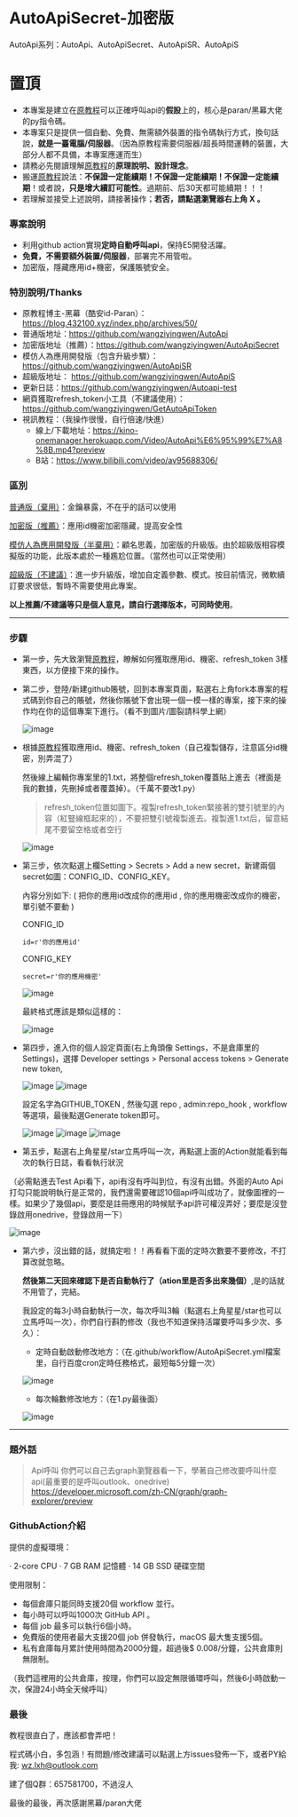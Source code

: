 # AutoApiSecret-加密版
AutoApi系列：AutoApi、AutoApiSecret、AutoApiSR、AutoApiS

# 置頂 #
* 本專案是建立在[原教程](https://blog.432100.xyz/index.php/archives/50/)可以正確呼叫api的**假設**上的，核心是paran/黑幕大佬的py指令碼。
* 本專案只是提供一個自動、免費、無需額外裝置的指令碼執行方式，換句話說，**就是一臺電腦/伺服器**。（因為原教程需要伺服器/超長時間運轉的裝置，大部分人都不具備，本專案應運而生）
* 請務必先閱讀理解[原教程](https://blog.432100.xyz/index.php/archives/50/)的**原理說明、設計理念**。
* 搬運[原教程](https://blog.432100.xyz/index.php/archives/50/)說法：**不保證一定能續期！不保證一定能續期！不保證一定能續期**！或者說，**只是增大續訂可能性**。過期前、后30天都可能續期！！！
* 若理解並接受上述說明，請接著操作；**若否，請點選瀏覽器右上角 X 。**

### 專案說明 ###
* 利用github action實現**定時自動呼叫api**，保持E5開發活躍。
* **免費，不需要額外裝置/伺服器**，部署完不用管啦。
* 加密版，隱藏應用id+機密，保護賬號安全。

### 特別說明/Thanks ###
* 原教程博主-黑幕（酷安id-Paran）：https://blog.432100.xyz/index.php/archives/50/
* 普通版地址：https://github.com/wangziyingwen/AutoApi
* 加密版地址（推薦）：https://github.com/wangziyingwen/AutoApiSecret
* 模仿人為應用開發版（包含升級步驟）：https://github.com/wangziyingwen/AutoApiSR
* 超級版地址： https://github.com/wangziyingwen/AutoApiS
* 更新日誌：https://github.com/wangziyingwen/Autoapi-test
* 網頁獲取refresh_token小工具（不建議使用）：https://github.com/wangziyingwen/GetAutoApiToken
* 視訊教程：（我操作很慢，自行倍速/快進）
   * 線上/下載地址：https://kino-onemanager.herokuapp.com/Video/AutoApi%E6%95%99%E7%A8%8B.mp4?preview
   * B站：https://www.bilibili.com/video/av95688306/
           

### 區別 ###
   [普通版（棄用）](https://github.com/wangziyingwen/AutoApi)：金鑰暴露，不在乎的話可以使用
   
   [加密版（推薦）](https://github.com/wangziyingwen/AutoApiSecret)：應用id機密加密隱藏，提高安全性

   [模仿人為應用開發版（半棄用）](https://github.com/wangziyingwen/AutoApiSR)：顧名思義，加密版的升級版。由於超級版相容模擬版的功能，此版本處於一種尷尬位置。（當然也可以正常使用）
   
   [超級版（不建議）](https://github.com/wangziyingwen/AutoApiS)：進一步升級版，增加自定義參數、模式。按目前情況，微軟續訂要求很低，暫時不需要使用此專案。
   
   **以上推薦/不建議等只是個人意見，請自行選擇版本，可同時使用**。

--------------------------------------------------------------

### 步驟 ###
* 第一步，先大致瀏覽[原教程](https://blog.432100.xyz/index.php/archives/50/)，瞭解如何獲取應用id、機密、refresh_token 3樣東西，以方便接下來的操作。

* 第二步，登陸/新建github賬號，回到本專案頁面，點選右上角fork本專案的程式碼到你自己的賬號，然後你賬號下會出現一個一模一樣的專案，接下來的操作均在你的這個專案下進行。（看不到圖片/圖裂請科學上網）

  ![image](https://github.com/wangziyingwen/ImageHosting/blob/master/AutoApi/fork.png)
  
* 根據[原教程](https://blog.432100.xyz/index.php/archives/50/)獲取應用id、機密、refresh_token（自己複製儲存，注意區分id機密，別弄混了）
   
  然後線上編輯你專案里的1.txt，將整個refresh_token覆蓋貼上進去（裡面是我的數據，先刪掉或者覆蓋掉）。（千萬不要改1.py）
  
    > refresh_token位置如圖下。複製refresh_token緊接著的雙引號里的內容（紅豎線框起來的），不要把雙引號複製進去。複製進1.txt后，留意結尾不要留空格或者空行
     
    ![image](https://github.com/wangziyingwen/ImageHosting/blob/master/AutoApi/token地方.png)
  
* 第三步，依次點選上欄Setting > Secrets > Add a new secret，新建兩個secret如圖：CONFIG_ID、CONFIG_KEY。

  內容分別如下: ( 把你的應用id改成你的應用id , 你的應用機密改成你的機密，單引號不要動 )
  
  CONFIG_ID
  ```shell
  id=r'你的應用id'
  ```
  CONFIG_KEY
  ```shell
  secret=r'你的應用機密'
  ```
  ![image](https://github.com/wangziyingwen/ImageHosting/blob/master/AutoApi/機密.png)
  
  最終格式應該是類似這樣的：
  
  ![image](https://github.com/wangziyingwen/ImageHosting/blob/master/AutoApi/格式.png)
  
* 第四步，進入你的個人設定頁面(右上角頭像 Settings，不是倉庫里的 Settings)，選擇 Developer settings > Personal access tokens > Generate new token,

  ![image](https://github.com/wangziyingwen/ImageHosting/blob/master/AutoApi/Settings.png)
  ![image](https://github.com/wangziyingwen/ImageHosting/blob/master/AutoApi/token.png)

  設定名字為GITHUB_TOKEN , 然後勾選 repo , admin:repo_hook , workflow 等選項，最後點選Generate token即可。
  
  ![image](https://github.com/wangziyingwen/ImageHosting/blob/master/AutoApi/repo.png)
  ![image](https://github.com/wangziyingwen/ImageHosting/blob/master/AutoApi/adminrepo.png)
  ![image](https://github.com/wangziyingwen/ImageHosting/blob/master/AutoApi/workflow.png)
  
* 第五步，點選右上角星星/star立馬呼叫一次，再點選上面的Action就能看到每次的執行日誌，看看執行狀況

（必需點進去Test Api看下，api有沒有呼叫到位，有沒有出錯。外面的Auto Api打勾只能說明執行是正常的，我們還需要確認10個api呼叫成功了，就像圖裡的一樣。如果少了幾個api，要麼是註冊應用的時候賦予api許可權沒弄好；要麼是沒登錄啟用onedrive，登錄啟用一下）

  ![image](https://github.com/wangziyingwen/ImageHosting/blob/master/AutoApi/日誌.png)

* 第六步，沒出錯的話，就搞定啦！！再看看下面的定時次數要不要修改，不打算改就忽略。

  **然後第二天回來確認下是否自動執行了（ation里是否多出來幾個）**,是的話就不用管了，完結。
  
  我設定的每3小時自動執行一次，每次呼叫3輪（點選右上角星星/star也可以立馬呼叫一次），你們自行斟酌修改（我也不知道保持活躍要呼叫多少次、多久）：

  * 定時自動啟動修改地方：（在.github/workflow/AutoApiSecret.yml檔案里，自行百度cron定時任務格式，最短每5分鐘一次）
   
  ![image](https://github.com/wangziyingwen/ImageHosting/blob/master/AutoApi/定時.png)
   
  * 每次輪數修改地方：（在1.py最後面）
   
  ![image](https://github.com/wangziyingwen/ImageHosting/blob/master/AutoApi/次數.png)
  
------------------------------------------------------------
### 題外話 ###
> Api呼叫
  你們可以自己去graph瀏覽器看一下，學著自己修改要呼叫什麼api(最重要的是呼叫outlook、onedrive)
  https://developer.microsoft.com/zh-CN/graph/graph-explorer/preview

### GithubAction介紹 ###
提供的虛擬環境：

· 2-core CPU
· 7 GB RAM 記憶體
· 14 GB SSD 硬碟空間

使用限制：
* 每個倉庫只能同時支援20個 workflow 並行。
* 每小時可以呼叫1000次 GitHub API 。
* 每個 job 最多可以執行6個小時。
* 免費版的使用者最大支援20個 job 併發執行，macOS 最大隻支援5個。
* 私有倉庫每月累計使用時間為2000分鐘，超過後$ 0.008/分鐘，公共倉庫則無限制。

（我們這裡用的公共倉庫，按理，你們可以設定無限循環呼叫，然後6小時啟動一次，保證24小時全天候呼叫）

### 最後 ###
  教程很直白了，應該都會弄吧！
  
  程式碼小白，多包涵！有問題/修改建議可以點選上方issues發佈一下，或者PY給我:
  wz.lxh@outlook.com
  
  建了個Q群：657581700，不過沒人
  
  最後的最後，再次感謝黑幕/paran大佬
  
